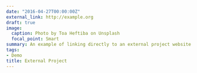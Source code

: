 ```yaml
---
date: "2016-04-27T00:00:00Z"
external_link: http://example.org
draft: true
image:
  caption: Photo by Toa Heftiba on Unsplash
  focal_point: Smart
summary: An example of linking directly to an external project website using `external_link`.
tags:
- Demo
title: External Project
---
```

